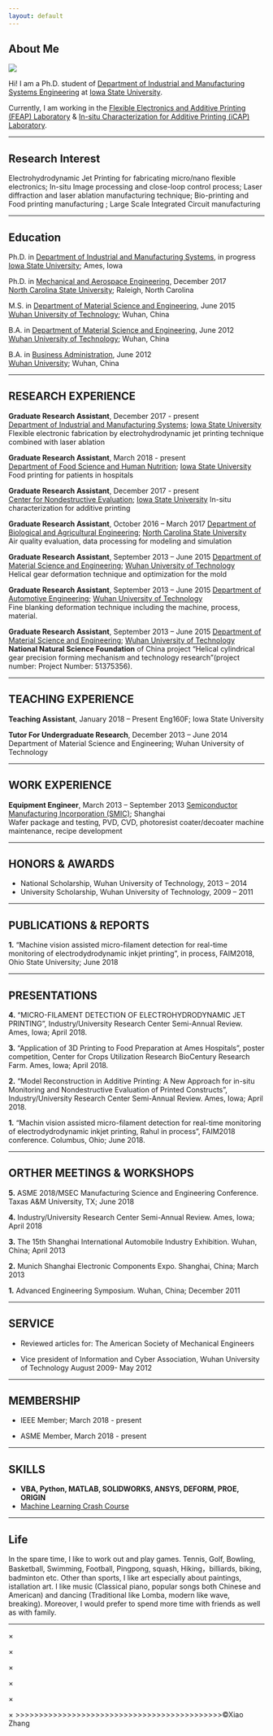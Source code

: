 ```yaml
---
layout: default
---
```


## About Me

<img class="profile-picture" src="xiaozhang.jpg">

Hi! I am a Ph.D. student of [Department of Industrial and Manufacturing Systems Engineering](https://www.imse.iastate.edu/) at [Iowa State University](https://www.iastate.edu/).

Currently, I am working in the [Flexible Electronics and Additive Printing (FEAP) Laboratory](https://www.imse.iastate.edu/feap/) & [In-situ Characterization for Additive Printing (iCAP) Laboratory](https://www.imse.iastate.edu/feap/).
- - -

## Research Interest
Electrohydrodynamic Jet Printing for fabricating micro/nano flexible electronics; In-situ Image processing and close-loop control process; Laser diffraction and laser ablation manufacturing technique; Bio-printing and Food printing manufacturing 
; Large Scale Integrated Circuit manufacturing 

- - -
## Education
Ph.D. in [Department of Industrial and Manufacturing Systems](https://www.imse.iastate.edu/), in progress  
[Iowa State University](https://www.iastate.edu/); Ames, Iowa 

Ph.D. in [Mechanical and Aerospace Engineering](https://www.mae.ncsu.edu/), December 2017  
[North Carolina State University](https://www.ncsu.edu/); Raleigh, North Carolina 

M.S. in [Department of Material Science and Engineering](http://smse.whut.edu.cn/bkspy/zysz/index_1.htm), June   2015  
[Wuhan University of Technology](http://english.whut.edu.cn/); Wuhan, China   

B.A. in [Department of Material Science and Engineering](http://smse.whut.edu.cn/bkspy/zysz/index_1.htm), June   2012  
[Wuhan University of Technology](http://english.whut.edu.cn/); Wuhan, China  

B.A. in [Business Administration](https://www.china-admissions.com/wuhan-university/programs/bachelors/bachelors-business-administration-wuhan-university/), June   2012  
[Wuhan University](http://en.whu.edu.cn/); Wuhan, China 

- - -
## RESEARCH EXPERIENCE
**Graduate Research Assistant**, December   2017 - present  
[Department of Industrial and Manufacturing Systems](https://www.imse.iastate.edu/); [Iowa State University](https://www.iastate.edu/)  
Flexible electronic fabrication by electrohydrodynamic jet printing technique combined with laser ablation  

**Graduate Research Assistant**, March   2018 - present  
[Department of Food Science and Human Nutrition](https://fshn.hs.iastate.edu/); [Iowa State University](https://www.iastate.edu/) 
Food printing for patients in hospitals 

**Graduate Research Assistant**, December   2017 - present  
[Center for Nondestructive Evaluation](https://www.cnde.iastate.edu/); [Iowa State University](https://www.iastate.edu/) 
In-situ characterization for additive printing 

**Graduate Research Assistant**, October   2016 – March 2017 
[Department of Biological and Agricultural Engineering](https://www.bae.ncsu.edu/); [North Carolina State University](https://www.ncsu.edu/)   
Air quality evaluation, data processing for modeling and simulation 

**Graduate Research Assistant**, September   2013 – June 2015 
[Department of Material Science and Engineering](http://smse.whut.edu.cn/bkspy/zysz/index_1.htm); [Wuhan University of Technology](http://english.whut.edu.cn/)   
Helical gear deformation technique and optimization for the mold 

**Graduate Research Assistant**, September   2013 – June 2015 
[Department of Automotive Engineering](http://english.whut.edu.cn/scientficr/RFD/201001/t20100118_2667.htm); [Wuhan University of Technology](http://english.whut.edu.cn/)   
Fine blanking deformation technique including the machine, process, material. 

**Graduate Research Assistant**, September   2013 – June 2015 
[Department of Material Science and Engineering](http://smse.whut.edu.cn/bkspy/zysz/index_1.htm); [Wuhan University of Technology](http://english.whut.edu.cn/)  
**National Natural Science Foundation** of China project “Helical cylindrical gear precision forming mechanism and technology research”(project number: Project Number: 51375356). 

- - -
## TEACHING EXPERIENCE
**Teaching Assistant**, January   2018 – Present 
Eng160F; Iowa State University 

**Tutor For Undergraduate Research**, December   2013 – June 2014 
Department of Material Science and Engineering; Wuhan University of Technology 

- - -
## WORK EXPERIENCE 
**Equipment Engineer**, March   2013 – September 2013 
[Semiconductor Manufacturing Incorporation (SMIC)](http://www.smics.com/eng/index.php); Shanghai   
Wafer package and testing, PVD, CVD, photoresist coater/decoater machine maintenance, recipe development 

- - -
## HONORS & AWARDS 
* National Scholarship, Wuhan University of Technology, 2013 – 2014 
* University Scholarship, Wuhan University of Technology, 2009 – 2011 

- - -
## PUBLICATIONS & REPORTS 
**1.** “Machine vision assisted micro-filament detection for real-time monitoring of electrodydrodynamic inkjet printing”, in process, FAIM2018, Ohio State University; June 2018

- - -
## PRESENTATIONS 
**4.** “MICRO-FILAMENT DETECTION OF ELECTROHYDRODYNAMIC JET PRINTING”, Industry/University Research Center Semi-Annual Review. Ames, Iowa; April 2018. 

**3.** “Application of 3D Printing to Food Preparation at Ames Hospitals”, poster competition, Center for Crops Utilization Research BioCentury Research Farm. Ames, Iowa; April 2018. 

**2.** “Model Reconstruction in Additive Printing: A New Approach for in-situ Monitoring and Nondestructive Evaluation of Printed Constructs”, Industry/University Research Center Semi-Annual Review. Ames, Iowa; April 2018. 

**1.** “Machin vision assisted micro-filament detection for real-time monitoring of electrodydrodynamic inkjet printing, Rahul in process”, FAIM2018 conference. Columbus, Ohio; June 2018. 

- - -
## ORTHER MEETINGS & WORKSHOPS 
**5.** ASME 2018/MSEC Manufacturing Science and Engineering Conference. Taxas A&M University, TX; June 2018

**4.** Industry/University Research Center Semi-Annual Review. Ames, Iowa; April 2018 

**3.** The 15th Shanghai International Automobile Industry Exhibition. Wuhan, China; April 2013 

**2.** Munich Shanghai Electronic Components Expo. Shanghai, China; March 2013  

**1.** Advanced Engineering Symposium. Wuhan, China; December 2011 

- - -
## SERVICE  
* Reviewed articles for: 
The American Society of Mechanical Engineers

* Vice president of Information and Cyber Association, Wuhan University of Technology
August 2009- May 2012 

- - -
## MEMBERSHIP  
* IEEE Member; March 2018 - present

* ASME Member, March 2018 - present 

- - -
## SKILLS  
* **VBA, Python, MATLAB, SOLIDWORKS, ANSYS, DEFORM, PROE, ORIGIN** 
* [Machine Learning Crash Course](https://developers.google.com/machine-learning/crash-course/)

- - -
## Life
In the spare time, I like to work out and play games. Tennis, Golf, Bowling, Basketball, Swimming, Football, Pingpong, squash, Hiking，billiards, biking, badminton etc. Other than sports, I like art especially about paintings, istallation art. I like music (Classical piano, popular songs both Chinese and American) and dancing (Traditional like Lomba, modern like wave, breaking). Moreover, I would prefer to spend more time with friends as well as with family.

- - -
<p>×
<p>×
<p>×
<p>×
<p>×
<p>× 
>>>>>>>>>>>>>>>>>>>>>>>>>>>>>>>>>>>>>>>>>>>>©Xiao Zhang

